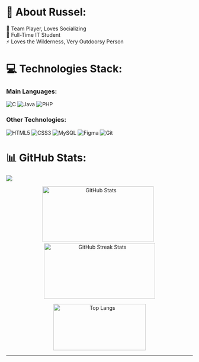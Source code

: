 # 💫 About Russel:
🤝 Team Player, Loves Socializing<br>🌱 Full-Time IT Student<br>⚡ Loves the Wilderness, Very Outdoorsy Person

# 💻 Technologies Stack:
### Main Languages:
![C](https://img.shields.io/badge/c-%2300599C.svg?style=for-the-badge&logo=c&logoColor=white) ![Java](https://img.shields.io/badge/java-%23ED8B00.svg?style=for-the-badge&logo=openjdk&logoColor=white) ![PHP](https://img.shields.io/badge/php-%23777BB4.svg?style=for-the-badge&logo=php&logoColor=white) 
### Other Technologies:
![HTML5](https://img.shields.io/badge/html5-%23E34F26.svg?style=for-the-badge&logo=html5&logoColor=white) ![CSS3](https://img.shields.io/badge/css3-%231572B6.svg?style=for-the-badge&logo=css3&logoColor=white) ![MySQL](https://img.shields.io/badge/mysql-4479A1.svg?style=for-the-badge&logo=mysql&logoColor=white) ![Figma](https://img.shields.io/badge/figma-%23F24E1E.svg?style=for-the-badge&logo=figma&logoColor=white) ![Git](https://img.shields.io/badge/git-%23F05033.svg?style=for-the-badge&logo=git&logoColor=white)


# 📊 GitHub Stats:
[![](https://visitcount.itsvg.in/api?id=kaiofour&icon=5&color=10)](https://visitcount.itsvg.in)<br/>
<p align="center">
  <img src="https://github-readme-stats.vercel.app/api?username=kaiofour&theme=dark&hide_border=false&include_all_commits=false&count_private=false" alt="GitHub Stats" width="300" height="150" /> &nbsp;
  <img src="https://github-readme-streak-stats.herokuapp.com/?user=kaiofour&theme=dark&hide_border=false" alt="GitHub Streak Stats" width="300" height="150" />
</p>
<p align="center">
  <img src="https://github-readme-stats.vercel.app/api/top-langs/?username=kaiofour&theme=dark&hide_border=false&include_all_commits=false&count_private=false&layout=compact" alt="Top Langs" width="250" height="125" />
</p>




---


<!-- Proudly created with GPRM ( https://gprm.itsvg.in ) -->
